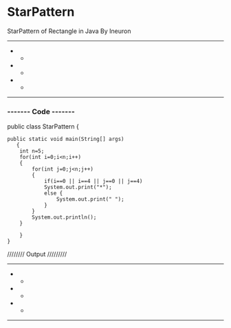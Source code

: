 # StarPattern
StarPattern of Rectangle in Java By Ineuron

*****
*   *
*   *
*   *
*****


### ------- Code  ------- ###


public class StarPattern {

	public static void main(String[] args)
	   {
		int n=5;
		for(int i=0;i<n;i++)
		{
			for(int j=0;j<n;j++)
			{
				if(i==0 || i==4 || j==0 || j==4)
				System.out.print("*");
				else {
					System.out.print(" ");
				}
			}
			System.out.println();
		}
	    
	    }
	}


 //////// Output     /////////


*****
*   *
*   *
*   *
*****


 
